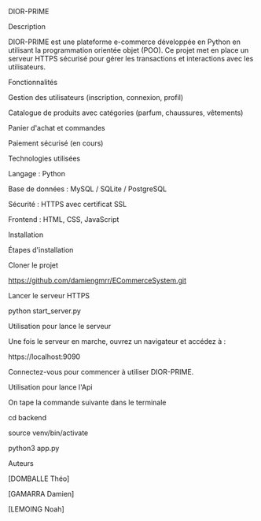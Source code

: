 DIOR-PRIME

Description

DIOR-PRIME est une plateforme e-commerce développée en Python en utilisant la programmation orientée objet (POO). Ce projet met en place un serveur HTTPS sécurisé pour gérer les transactions et interactions avec les utilisateurs.

Fonctionnalités

Gestion des utilisateurs (inscription, connexion, profil)

Catalogue de produits avec catégories (parfum, chaussures, vêtements)

Panier d'achat et commandes

Paiement sécurisé (en cours)

Technologies utilisées

Langage : Python

Base de données : MySQL / SQLite / PostgreSQL

Sécurité : HTTPS avec certificat SSL

Frontend : HTML, CSS, JavaScript

Installation

Étapes d'installation

Cloner le projet

https://github.com/damiengmrr/ECommerceSystem.git

Lancer le serveur HTTPS

python start_server.py

Utilisation pour lance le serveur

Une fois le serveur en marche, ouvrez un navigateur et accédez à :

https://localhost:9090

Connectez-vous pour commencer à utiliser DIOR-PRIME.

Utilisation pour lance l'Api

On tape la commande suivante dans le terminale 

cd backend

source venv/bin/activate  

python3 app.py

Auteurs

[DOMBALLE Théo]

[GAMARRA Damien]

[LEMOING Noah]
